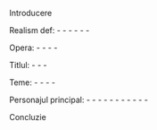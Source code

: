 Introducere

Realism def:
	-
	-
	-
	-
	-
	-


Opera:
	-
	-
	-
	-
	
	
Titlul:
	-
	-
	-
	
	
Teme:
	-
	-
	- 
	-
	
	
Personajul principal:
	-
	-
	-
	-
	-
	-
	- 
	-
	-
	-
	-
	
Concluzie
	